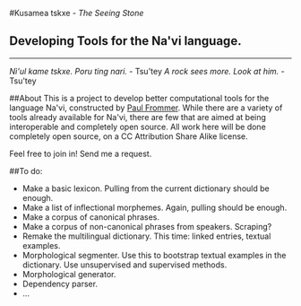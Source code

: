 #Kusamea tskxe - *The Seeing Stone*
## Developing Tools for the Na'vi language.

---
*Nì'ul kame tskxe. Poru ting nari.* - Tsu'tey
*A rock sees more. Look at him.* - Tsu'tey

##About
This is a project to develop better computational tools for the language
Na'vi, constructed by [Paul Frommer](http://naviteri.org). While there
are a variety of tools already available for Na'vi, there are few that
are aimed at being interoperable and completely open source. All work
here will be done completely open source, on a CC Attribution Share
Alike license. 

Feel free to join in! Send me a request. 

##To do:

* Make a basic lexicon. Pulling from the current dictionary should be
  enough.
* Make a list of inflectional morphemes. Again, pulling should be
  enough.
* Make a corpus of canonical phrases.
* Make a corpus of non-canonical phrases from speakers. Scraping?
* Remake the multilingual dictionary. This time: linked entries, textual
  examples.
* Morphological segmenter. Use this to bootstrap textual examples in the
  dictionary. Use unsupervised and supervised methods.
* Morphological generator.
* Dependency parser.
* ...


